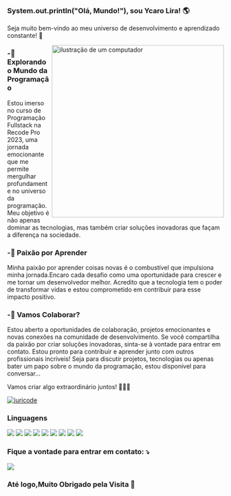 ### System.out.println("Olá, Mundo!"), sou Ycaro Lira! 🌎
Seja muito bem-vindo ao meu universo de desenvolvimento e aprendizado constante! 👋

<img src="https://raw.githubusercontent.com/MicaelliMedeiros/micaellimedeiros/master/image/computer-illustration.png" alt="ilustração de um computador" min-width="400px" max-width="400px" width="400px" align="right">

### -🚀 Explorando o Mundo da Programação
Estou imerso no curso de Programação Fullstack na Recode Pro 2023, uma jornada emocionante que me permite mergulhar profundamente no universo da programação. Meu objetivo é não apenas dominar as tecnologias, mas também criar soluções inovadoras que façam a diferença na sociedade.

### -🌟 Paixão por Aprender
Minha paixão por aprender coisas novas é o combustível que impulsiona minha jornada.Encaro cada desafio como uma oportunidade para crescer e me tornar um desenvolvedor melhor. Acredito que a tecnologia tem o poder de transformar vidas e estou comprometido em contribuir para esse impacto positivo.

### -🤝 Vamos Colaborar?
Estou aberto a oportunidades de colaboração, projetos emocionantes e novas conexões na comunidade de desenvolvimento. Se você compartilha da paixão por criar soluções inovadoras, sinta-se à vontade para entrar em contato. Estou pronto para contribuir e aprender junto com outros profissionais incríveis!
Seja para discutir projetos, tecnologias ou apenas bater um papo sobre o mundo da programação, estou disponível para conversar...


Vamos criar algo extraordinário juntos! 👨‍💻✨

[![iuricode](https://github-readme-stats.vercel.app/api/top-langs/?username=ycaro-lira&hide=html&layout=compact&theme=default)](https://github.com/anuraghazra/github-readme-stats)

### Linguagens
<img src="https://img.shields.io/badge/HTML5-E34F26?style=for-the-badge&logo=html5&logoColor=white" /> <img src="https://img.shields.io/badge/CSS3-1572B6?style=for-the-badge&logo=css3&logoColor=white" /> <img src="https://img.shields.io/badge/Bootstrap-563D7C?style=for-the-badge&logo=bootstrap&logoColor=white" /> <img src="https://img.shields.io/badge/JavaScript-F7DF1E?style=for-the-badge&logo=javascript&logoColor=black" /> <img src="https://img.shields.io/badge/Node.js-43853D?style=for-the-badge&logo=node.js&logoColor=white" /> <img src="https://img.shields.io/badge/Java-ED8B00?style=for-the-badge&logo=java&logoColor=white" /> <img src="https://img.shields.io/badge/Spring-6DB33F?style=for-the-badge&logo=spring&logoColor=white" /> 
<img src="https://img.shields.io/badge/MySQL-00000F?style=for-the-badge&logo=mysql&logoColor=white" /> <img src="https://img.shields.io/badge/MongoDB-4EA94B?style=for-the-badge&logo=mongodb&logoColor=white" />

### Fique a vontade para entrar em contato: ⤵️
[<img src="https://img.shields.io/badge/LinkedIn-0077B5?style=for-the-badge&logo=linkedin&logoColor=white" />](https://www.linkedin.com/in/ycaro-lira-27ab41289/)

### Até logo,Muito Obrigado pela Visita 👋


